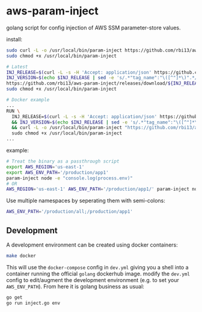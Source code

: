 # aws-param-inject

golang script for config injection of AWS SSM parameter-store values.

install:
```sh
sudo curl -L -o /usr/local/bin/param-inject https://github.com/rbi13/aws-param-inject/releases/download/0.0.3/aws-param-inject-linux-amd64
sudo chmod +x /usr/local/bin/param-inject

# Latest
INJ_RELEASE=$(curl -L -s -H 'Accept: application/json' https://github.com/account/project/releases/latest)
INJ_VERSION=$(echo $INJ_RELEASE | sed -e 's/.*"tag_name":"\([^"]*\)".*/\1/')
https://github.com/rbi13/aws-param-inject/releases/download/${INJ_RELEASE}/aws-param-inject-linux-amd64
sudo chmod +x /usr/local/bin/param-inject

# Docker example
...
RUN \
  INJ_RELEASE=$(curl -L -s -H 'Accept: application/json' https://github.com/account/project/releases/latest)\
  && INJ_VERSION=$(echo $INJ_RELEASE | sed -e 's/.*"tag_name":"\([^"]*\)".*/\1/')\
  && curl -L -o /usr/local/bin/param-inject "https://github.com/rbi13/aws-param-inject/releases/download/$INJ_RELEASE/aws-param-inject-linux-amd64"\
  sudo chmod +x /usr/local/bin/param-inject
...
```

example:
```sh
# Treat the binary as a passthrough script
export AWS_REGION='us-east-1'
export AWS_ENV_PATH='/production/app1'
param-inject node -e "console.log(process.env)"
# OR
AWS_REGION='us-east-1' AWS_ENV_PATH='/production/app1/' param-inject node -e "console.log(process.env)"
```

Use multiple namespaces by seperating them with semi-colons:
```sh
AWS_ENV_PATH='/production/all;/production/app1'
```

## Development

A development environment can be created using docker containers:

```sh
make docker
```

This will use the `docker-compose` config in `dev.yml` giving you a shell into a
container running the official `golang` dockerhub image. modify the
`dev.yml` config to edit/augment the development environment (e.g. to set your
`AWS_ENV_PATH`). From here it is golang business as usual:

```sh
go get
go run inject.go env
```
